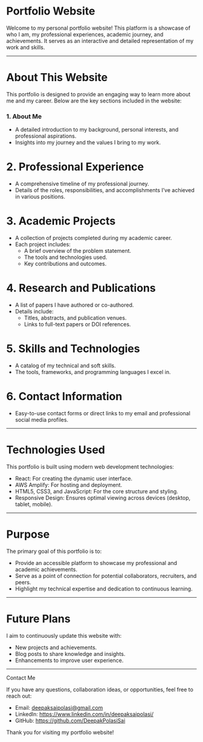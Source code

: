 # Portfolio Website

Welcome to my personal portfolio website! This platform is a showcase of who I am, my professional experiences, academic journey, and achievements. It serves as an interactive and detailed representation of my work and skills.

---

# About This Website

This portfolio is designed to provide an engaging way to learn more about me and my career. Below are the key sections included in the website:

### 1. About Me

- A detailed introduction to my background, personal interests, and professional aspirations.
- Insights into my journey and the values I bring to my work.

# 2. Professional Experience

- A comprehensive timeline of my professional journey.
- Details of the roles, responsibilities, and accomplishments I’ve achieved in various positions.

# 3. Academic Projects

- A collection of projects completed during my academic career.
- Each project includes:
  - A brief overview of the problem statement.
  - The tools and technologies used.
  - Key contributions and outcomes.

# 4. Research and Publications

- A list of papers I have authored or co-authored.
- Details include:
  - Titles, abstracts, and publication venues.
  - Links to full-text papers or DOI references.

# 5. Skills and Technologies

- A catalog of my technical and soft skills.
- The tools, frameworks, and programming languages I excel in.

# 6. Contact Information

- Easy-to-use contact forms or direct links to my email and professional social media profiles.

---

# Technologies Used

This portfolio is built using modern web development technologies:

- React: For creating the dynamic user interface.
- AWS Amplify: For hosting and deployment.
- HTML5, CSS3, and JavaScript: For the core structure and styling.
- Responsive Design: Ensures optimal viewing across devices (desktop, tablet, mobile).

---

# Purpose

The primary goal of this portfolio is to:

- Provide an accessible platform to showcase my professional and academic achievements.
- Serve as a point of connection for potential collaborators, recruiters, and peers.
- Highlight my technical expertise and dedication to continuous learning.

---

# Future Plans

I aim to continuously update this website with:

- New projects and achievements.
- Blog posts to share knowledge and insights.
- Enhancements to improve user experience.

---

Contact Me

If you have any questions, collaboration ideas, or opportunities, feel free to reach out:

- Email: deepaksaipolasi@gmail.com
- LinkedIn: https://www.linkedin.com/in/deepaksaipolasi/
- GitHub: https://github.com/DeepakPolasiSai

Thank you for visiting my portfolio website!
